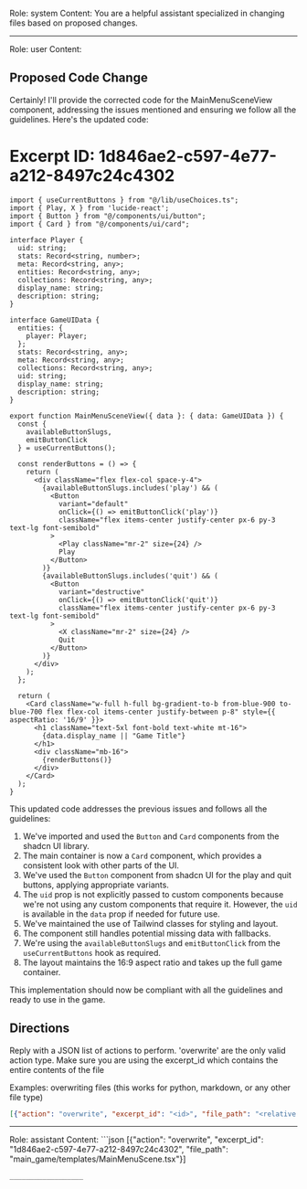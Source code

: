 Role: system
Content: You are a helpful assistant specialized in changing files based on proposed changes.
__________________
Role: user
Content: 
## Proposed Code Change
Certainly! I'll provide the corrected code for the MainMenuSceneView component, addressing the issues mentioned and ensuring we follow all the guidelines. Here's the updated code:

# Excerpt ID: 1d846ae2-c597-4e77-a212-8497c24c4302
```tsx main_game/templates/MainMenuScene.tsx
import { useCurrentButtons } from "@/lib/useChoices.ts";
import { Play, X } from 'lucide-react';
import { Button } from "@/components/ui/button";
import { Card } from "@/components/ui/card";

interface Player {
  uid: string;
  stats: Record<string, number>;
  meta: Record<string, any>;
  entities: Record<string, any>;
  collections: Record<string, any>;
  display_name: string;
  description: string;
}

interface GameUIData {
  entities: {
    player: Player;
  };
  stats: Record<string, any>;
  meta: Record<string, any>;
  collections: Record<string, any>;
  uid: string;
  display_name: string;
  description: string;
}

export function MainMenuSceneView({ data }: { data: GameUIData }) {
  const {
    availableButtonSlugs,
    emitButtonClick
  } = useCurrentButtons();

  const renderButtons = () => {
    return (
      <div className="flex flex-col space-y-4">
        {availableButtonSlugs.includes('play') && (
          <Button
            variant="default"
            onClick={() => emitButtonClick('play')}
            className="flex items-center justify-center px-6 py-3 text-lg font-semibold"
          >
            <Play className="mr-2" size={24} />
            Play
          </Button>
        )}
        {availableButtonSlugs.includes('quit') && (
          <Button
            variant="destructive"
            onClick={() => emitButtonClick('quit')}
            className="flex items-center justify-center px-6 py-3 text-lg font-semibold"
          >
            <X className="mr-2" size={24} />
            Quit
          </Button>
        )}
      </div>
    );
  };

  return (
    <Card className="w-full h-full bg-gradient-to-b from-blue-900 to-blue-700 flex flex-col items-center justify-between p-8" style={{ aspectRatio: '16/9' }}>
      <h1 className="text-5xl font-bold text-white mt-16">
        {data.display_name || "Game Title"}
      </h1>
      <div className="mb-16">
        {renderButtons()}
      </div>
    </Card>
  );
}
```

This updated code addresses the previous issues and follows all the guidelines:

1. We've imported and used the `Button` and `Card` components from the shadcn UI library.
2. The main container is now a `Card` component, which provides a consistent look with other parts of the UI.
3. We've used the `Button` component from shadcn UI for the play and quit buttons, applying appropriate variants.
4. The `uid` prop is not explicitly passed to custom components because we're not using any custom components that require it. However, the `uid` is available in the `data` prop if needed for future use.
5. We've maintained the use of Tailwind classes for styling and layout.
6. The component still handles potential missing data with fallbacks.
7. We're using the `availableButtonSlugs` and `emitButtonClick` from the `useCurrentButtons` hook as required.
8. The layout maintains the 16:9 aspect ratio and takes up the full game container.

This implementation should now be compliant with all the guidelines and ready to use in the game.

## Directions
Reply with a JSON list of actions to perform. 'overwrite' are the only valid action type. 
Make sure you are using the excerpt_id which contains the entire contents of the file

Examples:
overwriting files (this works for python, markdown, or any other file type)
```json output_example1
[{"action": "overwrite", "excerpt_id": "<id>", "file_path": "<relative file path>"}]
```

__________________
Role: assistant
Content: ```json
[{"action": "overwrite", "excerpt_id": "1d846ae2-c597-4e77-a212-8497c24c4302", "file_path": "main_game/templates/MainMenuScene.tsx"}]
```
__________________
